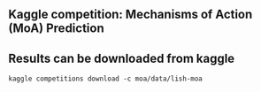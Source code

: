 ## Kaggle competition: Mechanisms of Action (MoA) Prediction

## Results can be downloaded from kaggle
```
kaggle competitions download -c moa/data/lish-moa
```
